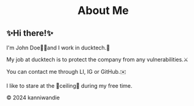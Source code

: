 <h1 align="center"> <b>About Me</b></h1>
<h2>✨Hi there!✨</h2>
<p>I'm John Doe👋🏻and I work in ducktech.🦆</p>
<p>My job at ducktech is to protect the company from any vulnerabilities.⚔️</p>
<p>You can contact me through LI, IG or GitHub.✉️</p>
<p>I like to stare at the 🩵ceiling🩵 during my free time.</p>
        <footer>
            <p>&copy; 2024 kanniwandie </p>
        </footer>
